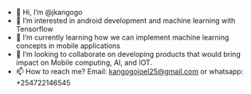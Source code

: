 - 👋 Hi, I’m @jkangogo
- 👀 I’m interested in android development and machine learning with Tensorflow
- 🌱 I’m currently learning how we can implement machine learning concepts in mobile applications
- 💞️ I’m looking to collaborate on developing products that would bring impact on Mobile computing, AI, and IOT.
- 📫 How to reach me? Email: kangogojoel25@gmail.com or whatsapp: +254722146545

<!---
jkangogo/jkangogo is a ✨ special ✨ repository because its `README.md` (this file) appears on your GitHub profile.
You can click the Preview link to take a look at your changes.
--->
